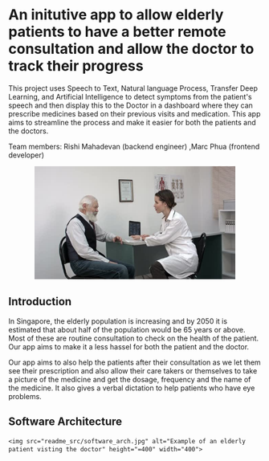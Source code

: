 # An initutive app to allow elderly patients to have a better remote consultation and allow the doctor to track their progress 

This project uses Speech to Text, Natural language Process, Transfer Deep Learning, and Artificial Intelligence to detect symptoms from the patient's speech and then display this to the Doctor in a dashboard where they can prescribe medicines based on their previous visits and medication. This app aims to streamline the process and make it easier for both the patients and the doctors.  

Team members:  Rishi Mahadevan (backend engineer) ,Marc Phua (frontend developer) 

<p align = "center">
    <img src="readme_src/photo_1.jpg" alt="Example of an elderly patient visting the doctor" height="=400" width="400">
</p>

## Introduction

In Singapore, the elderly population is increasing and by 2050 it is estimated that about half of the population would be 65 years or above. Most of these are routine consultation to check on the health of the patient. Our app aims to make it a less hassel for both the patient and the doctor. 

Our app aims to also help the patients after their consultation as we let them see their prescription and also allow their care takers or themselves to take a picture of the medicine and get the dosage, frequency and the name of the medicine. It also gives a verbal dictation to help patients who have eye problems. 

## Software Architecture 

<p alighn = "center"> 

    <img src="readme_src/software_arch.jpg" alt="Example of an elderly patient visting the doctor" height="=400" width="400">
</p>
